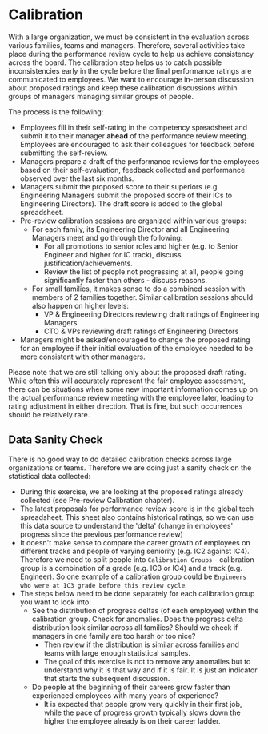 # Calibration

With a large organization, we must be consistent in the evaluation across various families, teams and managers. Therefore, several activities take place during the performance review cycle to help us achieve consistency across the board. The calibration step helps us to catch possible inconsistencies early in the cycle before the final performance ratings are communicated to employees. We want to encourage in-person discussion about proposed ratings and keep these calibration discussions within groups of managers managing similar groups of people.

The process is the following:

- Employees fill in their self-rating in the competency spreadsheet and submit it to their manager **ahead** of the performance review meeting. Employees are encouraged to ask their colleagues for feedback before submitting the self-review.
- Managers prepare a draft of the performance reviews for the employees based on their self-evaluation, feedback collected and performance observed over the last six months.
- Managers submit the proposed score to their superiors (e.g. Engineering Managers submit the proposed score of their ICs to Engineering Directors). The draft score is added to the global spreadsheet.
- Pre-review calibration sessions are organized within various groups:
  - For each family, its Engineering Director and all Engineering Managers meet and go through the following:
    - For all promotions to senior roles and higher (e.g. to Senior Engineer and higher for IC track), discuss justification/achievements.
    - Review the list of people not progressing at all, people going significantly faster than others - discuss reasons.
  - For small families, it makes sense to do a combined session with members of 2 families together. Similar calibration sessions should also happen on higher levels:
    - VP & Engineering Directors reviewing draft ratings of Engineering Managers
    - CTO & VPs reviewing draft ratings of Engineering Directors
- Managers might be asked/encouraged to change the proposed rating for an employee if their initial evaluation of the employee needed to be more consistent with other managers.

Please note that we are still talking only about the proposed draft rating. While often this will accurately represent the fair employee assessment, there can be situations when some new important information comes up on the actual performance review meeting with the employee later, leading to rating adjustment in either direction. That is fine, but such occurrences should be relatively rare.

## Data Sanity Check

There is no good way to do detailed calibration checks across large organizations or teams. Therefore we are doing just a sanity check on the statistical data collected:

- During this exercise, we are looking at the proposed ratings already collected (see Pre-review Calibration chapter).
- The latest proposals for performance review score is in the global tech spreadsheet. This sheet also contains historical ratings, so we can use this data source to understand the 'delta' (change in employees' progress since the previous performance review)
- It doesn't make sense to compare the career growth of employees on different tracks and people of varying seniority (e.g. IC2 against IC4). Therefore we need to split people into `Calibration Groups` - calibration group is a combination of a grade (e.g. IC3 or IC4) and a track (e.g. Engineer). So one example of a calibration group could be `Engineers who were at IC3 grade before this review cycle`.
- The steps below need to be done separately for each calibration group you want to look into:
  - See the distribution of progress deltas (of each employee) within the calibration group. Check for anomalies. Does the progress delta distribution look similar across all families? Should we check if managers in one family are too harsh or too nice?
    - Then review if the distribution is similar across families and teams with large enough statistical samples. 
    - The goal of this exercise is not to remove any anomalies but to understand why it is that way and if it is fair. It is just an indicator that starts the subsequent discussion. 
  - Do people at the beginning of their careers grow faster than experienced employees with many years of experience? 
    - It is expected that people grow very quickly in their first job, while the pace of progress growth typically slows down the higher the employee already is on their career ladder.
